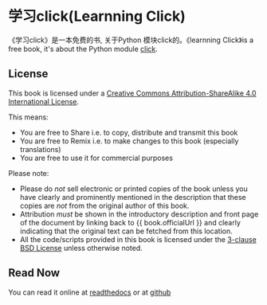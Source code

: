 # 学习click(Learnning Click)

《学习click》是一本免费的书, 关于Python 模块click的。《learnning Click》is a free book, it's about the Python module [click](https://click.palletsprojects.com/en/8.0.x/). 

## License

This book is licensed under a [Creative Commons Attribution-ShareAlike 4.0 International License](http://creativecommons.org/licenses/by-sa/4.0/).

This means:

- You are free to Share i.e. to copy, distribute and transmit this book
- You are free to Remix i.e. to make changes to this book (especially translations)
- You are free to use it for commercial purposes

Please note:

- Please do *not* sell electronic or printed copies of the book unless you have clearly and prominently mentioned in the description that these copies are *not* from the original author of this book.
- Attribution *must* be shown in the introductory description and front page of the document by linking back to {{ book.officialUrl }} and clearly indicating that the original text can be fetched from this location.
- All the code/scripts provided in this book is licensed under the [3-clause BSD License](http://www.opensource.org/licenses/bsd-license.php) unless otherwise noted.

## Read Now

You can read it online at [readthedocs](https://theclickbook.readthedocs.io/en/latest/) 
or at [github](https://lizkca.github.io/thebook/)

